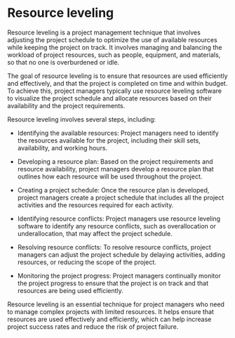 # Resource leveling

Resource leveling is a project management technique that involves adjusting the project schedule to optimize the use of available resources while keeping the project on track. It involves managing and balancing the workload of project resources, such as people, equipment, and materials, so that no one is overburdened or idle.

The goal of resource leveling is to ensure that resources are used efficiently and effectively, and that the project is completed on time and within budget. To achieve this, project managers typically use resource leveling software to visualize the project schedule and allocate resources based on their availability and the project requirements.

Resource leveling involves several steps, including:

* Identifying the available resources: Project managers need to identify the resources available for the project, including their skill sets, availability, and working hours.

* Developing a resource plan: Based on the project requirements and resource availability, project managers develop a resource plan that outlines how each resource will be used throughout the project.

* Creating a project schedule: Once the resource plan is developed, project managers create a project schedule that includes all the project activities and the resources required for each activity.

* Identifying resource conflicts: Project managers use resource leveling software to identify any resource conflicts, such as overallocation or underallocation, that may affect the project schedule.

* Resolving resource conflicts: To resolve resource conflicts, project managers can adjust the project schedule by delaying activities, adding resources, or reducing the scope of the project.

* Monitoring the project progress: Project managers continually monitor the project progress to ensure that the project is on track and that resources are being used efficiently.

Resource leveling is an essential technique for project managers who need to manage complex projects with limited resources. It helps ensure that resources are used effectively and efficiently, which can help increase project success rates and reduce the risk of project failure.
